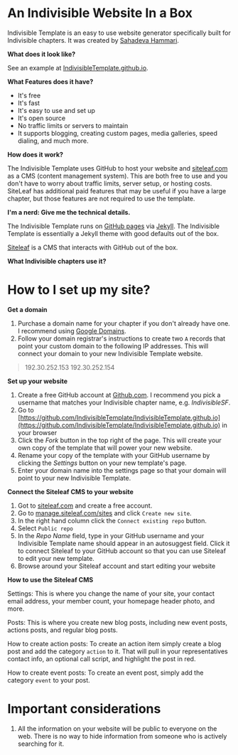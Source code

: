 # An Indivisible Website In a Box

Indivisible Template is an easy to use website generator specifically built for Indivisible chapters. It was created by
[Sahadeva Hammari](http://sahadeva.com).

**What does it look like?**

See an example at [IndivisibleTemplate.github.io](http://IndivisibleTemplate.github.io).

**What Features does it have?**

*   It's free
*   It's fast
*   It's easy to use and set up
*   It's open source
*   No traffic limits or servers to maintain
*   It supports blogging, creating custom pages, media galleries, speed dialing, and much more.

**How does it work?**

The Indivisible Template uses GitHub to host your website and [siteleaf.com](https://www.siteleaf.com/) as a CMS (content management system). This are both free to use and you don't have to worry about traffic limits, server setup, or hosting costs. SiteLeaf has additional paid features that may be useful if you have a large chapter, but those features are not required to use the template.


**I'm a nerd: Give me the technical details.**

The Indivisible Template runs on [GitHub pages](https://pages.github.com/) via [Jekyll](https://jekyllrb.com). The Indivisible Template is essentially a Jekyll theme with good defaults out of the box.

[Siteleaf](https://www.siteleaf.com/) is a CMS that interacts with GitHub out of the box.


**What Indivisible chapters use it?**



# How to I set up my site?

**Get a domain**

1.  Purchase a domain name for your chapter if you don't already have one. I recommend using [Google Domains](https://domains.google/).
1.  Follow your domain registrar's instructions to create two `A` records that point your custom domain to the following IP addresses. This will connect your domain to your new Indivisible Template website.
> 192.30.252.153
> 192.30.252.154

**Set up your website**

1.  Create a free GitHub account at [Github.com](https://github.com/). I recommend you pick a username that matches your Indivisible chapter name, e.g. *IndivisibleSF*.
1.  Go to [https://github.com/IndivisibleTemplate/IndivisibleTemplate.github.io](https://github.com/IndivisibleTemplate/IndivisibleTemplate.github.io) in your browser
1.  Click the *Fork* button in the top right of the page. This will create your own copy of the template that will power your new website.
1.  Rename your copy of the template with your GitHub username by clicking the *Settings* button on your new template's page.
1.  Enter your domain name into the settings page so that your domain will point to your new Indivisible Template.

**Connect the Siteleaf CMS to your website**

1.  Got to [siteleaf.com](https://www.siteleaf.com/) and create a free account.
1.  Go to [manage.siteleaf.com/sites](https://manage.siteleaf.com/sites) and click `Create new site`.
1.  In the right hand column click the `Connect existing repo` button.
1.  Select `Public repo`
1.  In the *Repo Name* field, type in your GitHub username and your Indivisible Template name should appear in an autosuggest field. Click it to connect Siteleaf to your GitHub account so that you can use Siteleaf to edit your new template.
1.  Browse around your Siteleaf account and start editing your website


**How to use the Siteleaf CMS**

Settings: This is where you change the name of your site, your contact email address, your member count, your homepage header photo, and more.

Posts: This is where you create new blog posts, including new event posts, actions posts, and regular blog posts.

How to create action posts: To create an action item simply create a blog post and add the category `action` to it. That will pull in your representatives contact info, an optional call script, and highlight the post in red.

How to create event posts: To create an event post, simply add the category `event` to your post.


# Important considerations

1. All the information on your website will be public to everyone on the web. There is no way to hide information from someone who is actively searching for it.
